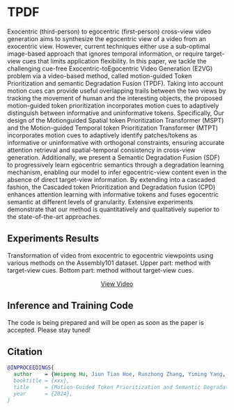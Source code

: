 # TPDF
Exocentric (third-person) to egocentric (first-person) cross-view video generation aims to synthesize the egocentric view of a video from an exocentric view. However, current techniques either use a sub-optimal image-based approach that ignores temporal information, or require target-view cues that limits application flexibility. In this paper, we tackle the challenging cue-free Exocentric-toEgocentric Video Generation (E2VG) problem via a video-based method, called motion-guided Token Prioritization and semantic Degradation Fusion (TPDF). Taking into account motion cues can provide useful overlapping trails between the two views by tracking the movement of human and the interesting objects, the proposed motion-guided token prioritization incorporates motion cues to adaptively distinguish between informative and uninformative tokens. Specifically, Our design of the Motionguided Spatial token Prioritization Transformer (MSPT) and the Motion-guided Temporal token Prioritization Transformer (MTPT) incorporates motion cues to adaptively identify patches/tokens as informative or uninformative with orthogonal constraints, ensuring accurate attention retrieval and spatial-temporal consistency in cross-view generation. Additionally, we present a Semantic Degradation Fusion (SDF) to progressively learn egocentric semantics through a degradation learning mechanism, enabling our model to infer egocentric-view content even in the absence of direct target-view information. By extending into a cascaded fashion, the Cascaded token Prioritization and Degradation fusion (CPD) enhances attention learning with informative tokens and fuses egocentric semantic at different levels of granularity. Extensive experiments demonstrate that our method is quantitatively and qualitatively superior to the state-of-the-art approaches.

## Experiments Results

Transformation of video from exocentric to egocentric viewpoints using various methods on the Assembly101 dataset. Upper part: method with target-view cues. Bottom part: method without target-view cues.

<p align="center">
    <a href="./examples/different_methods_genvideos_Egoexo4D.mp4">View Video</a>
</p>


## Inference and Training Code

The code is being prepared and will be open as soon as the paper is accepted. Please stay tuned!

## Citation

```BibTeX
@INPROCEEDINGS{
  author    = {Weipeng Hu, Jiun Tian Hoe, Runzhong Zhang, Yiming Yang, Haifeng Hu, Yap-Peng Tan},
  booktitle = {xxx},
  title     = {Motion-Guided Token Prioritization and Semantic Degradation Fusion for Exo-to-Ego Cross-view Video Generation},
  year      = {2024},
}
```
